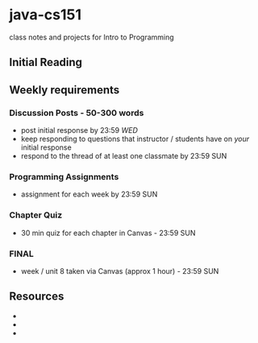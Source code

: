 # java-cs151

class notes and projects for Intro to Programming

## Initial Reading


## Weekly requirements

### Discussion Posts - 50-300 words

* post initial response by 23:59 *WED*
* keep responding to questions that instructor / students have on *your* initial response
* respond to the thread of at least one classmate by 23:59 SUN
 


### Programming Assignments 

* assignment for each week by 23:59 SUN

### Chapter Quiz

* 30 min quiz for each chapter in Canvas - 23:59 SUN

### FINAL

* week / unit 8 taken via Canvas (approx 1 hour) - 23:59 SUN

## Resources

* 
* 
* 


